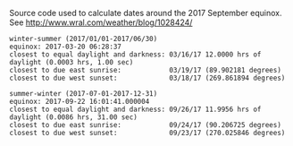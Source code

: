 Source code used to calculate dates around the 2017 September equinox.  
See http://www.wral.com/weather/blog/1028424/


    winter-summer (2017/01/01-2017/06/30)
    equinox: 2017-03-20 06:28:37
    closest to equal daylight and darkness: 03/16/17 12.0000 hrs of daylight (0.0003 hrs, 1.00 sec)
    closest to due east sunrise:            03/19/17 (89.902181 degrees)
    closest to due west sunset:             03/18/17 (269.861894 degrees)

    summer-winter (2017-07-01-2017-12-31)
    equinox: 2017-09-22 16:01:41.000004
    closest to equal daylight and darkness: 09/26/17 11.9956 hrs of daylight (0.0086 hrs, 31.00 sec)
    closest to due east sunrise:            09/24/17 (90.206725 degrees)
    closest to due west sunset:             09/23/17 (270.025846 degrees)
